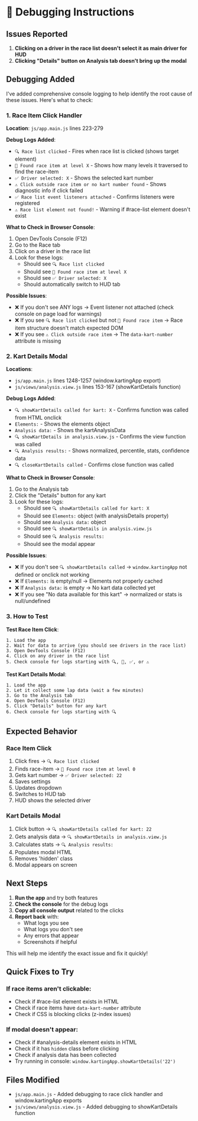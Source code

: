 # 🐛 Debugging Instructions

## Issues Reported
1. **Clicking on a driver in the race list doesn't select it as main driver for HUD**
2. **Clicking "Details" button on Analysis tab doesn't bring up the modal**

## Debugging Added

I've added comprehensive console logging to help identify the root cause of these issues. Here's what to check:

### 1. Race Item Click Handler

**Location**: `js/app.main.js` lines 223-279

**Debug Logs Added**:
- `🔍 Race list clicked` - Fires when race list is clicked (shows target element)
- `🎯 Found race item at level X` - Shows how many levels it traversed to find the race-item
- `✅ Driver selected: X` - Shows the selected kart number
- `⚠️ Click outside race item or no kart number found` - Shows diagnostic info if click failed
- `✅ Race list event listeners attached` - Confirms listeners were registered
- `⚠️ Race list element not found!` - Warning if #race-list element doesn't exist

**What to Check in Browser Console**:
1. Open DevTools Console (F12)
2. Go to the Race tab
3. Click on a driver in the race list
4. Look for these logs:
   - Should see `🔍 Race list clicked`
   - Should see `🎯 Found race item at level X`
   - Should see `✅ Driver selected: X`
   - Should automatically switch to HUD tab

**Possible Issues**:
- ❌ If you don't see ANY logs → Event listener not attached (check console on page load for warnings)
- ❌ If you see `🔍 Race list clicked` but not `🎯 Found race item` → Race item structure doesn't match expected DOM
- ❌ If you see `⚠️ Click outside race item` → The `data-kart-number` attribute is missing

### 2. Kart Details Modal

**Locations**: 
- `js/app.main.js` lines 1248-1257 (window.kartingApp export)
- `js/views/analysis.view.js` lines 153-167 (showKartDetails function)

**Debug Logs Added**:
- `🔍 showKartDetails called for kart: X` - Confirms function was called from HTML onclick
- `Elements:` - Shows the elements object
- `Analysis data:` - Shows the kartAnalysisData
- `🔍 showKartDetails in analysis.view.js` - Confirms the view function was called
- `🔍 Analysis results:` - Shows normalized, percentile, stats, confidence data
- `🔍 closeKartDetails called` - Confirms close function was called

**What to Check in Browser Console**:
1. Go to the Analysis tab
2. Click the "Details" button for any kart
3. Look for these logs:
   - Should see `🔍 showKartDetails called for kart: X`
   - Should see `Elements:` object (with analysisDetails property)
   - Should see `Analysis data:` object
   - Should see `🔍 showKartDetails in analysis.view.js`
   - Should see `🔍 Analysis results:`
   - Should see the modal appear

**Possible Issues**:
- ❌ If you don't see `🔍 showKartDetails called` → `window.kartingApp` not defined or onclick not working
- ❌ If `Elements:` is empty/null → Elements not properly cached
- ❌ If `Analysis data:` is empty → No kart data collected yet
- ❌ If you see "No data available for this kart" → normalized or stats is null/undefined

### 3. How to Test

**Test Race Item Click**:
```
1. Load the app
2. Wait for data to arrive (you should see drivers in the race list)
3. Open DevTools Console (F12)
4. Click on any driver in the race list
5. Check console for logs starting with 🔍, 🎯, ✅, or ⚠️
```

**Test Kart Details Modal**:
```
1. Load the app
2. Let it collect some lap data (wait a few minutes)
3. Go to the Analysis tab
4. Open DevTools Console (F12)
5. Click "Details" button for any kart
6. Check console for logs starting with 🔍
```

## Expected Behavior

### Race Item Click
1. Click fires → `🔍 Race list clicked`
2. Finds race-item → `🎯 Found race item at level 0`
3. Gets kart number → `✅ Driver selected: 22`
4. Saves settings
5. Updates dropdown
6. Switches to HUD tab
7. HUD shows the selected driver

### Kart Details Modal
1. Click button → `🔍 showKartDetails called for kart: 22`
2. Gets analysis data → `🔍 showKartDetails in analysis.view.js`
3. Calculates stats → `🔍 Analysis results:`
4. Populates modal HTML
5. Removes 'hidden' class
6. Modal appears on screen

## Next Steps

1. **Run the app** and try both features
2. **Check the console** for the debug logs
3. **Copy all console output** related to the clicks
4. **Report back** with:
   - What logs you see
   - What logs you don't see
   - Any errors that appear
   - Screenshots if helpful

This will help me identify the exact issue and fix it quickly!

## Quick Fixes to Try

### If race items aren't clickable:
- Check if #race-list element exists in HTML
- Check if race items have `data-kart-number` attribute
- Check if CSS is blocking clicks (z-index issues)

### If modal doesn't appear:
- Check if #analysis-details element exists in HTML
- Check if it has `hidden` class before clicking
- Check if analysis data has been collected
- Try running in console: `window.kartingApp.showKartDetails('22')`

## Files Modified

- `js/app.main.js` - Added debugging to race click handler and window.kartingApp exports
- `js/views/analysis.view.js` - Added debugging to showKartDetails function


